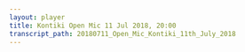 ```yaml
---
layout: player
title: Kontiki Open Mic 11 Jul 2018, 20:00
transcript_path: 20180711_Open_Mic_Kontiki_11th_July_2018
---
```


